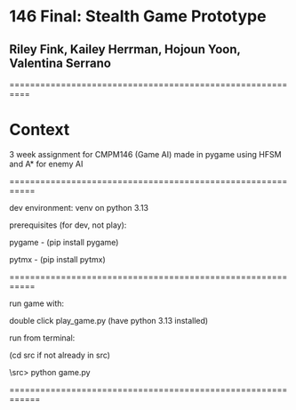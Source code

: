 # 146 Final: Stealth Game Prototype
## Riley Fink, Kailey Herrman, Hojoun Yoon, Valentina Serrano

==========================================================

# Context

3 week assignment for CMPM146 (Game AI)
made in pygame using HFSM and A* for enemy AI

===========================================================

dev environment: venv on python 3.13

prerequisites (for dev, not play): 

pygame - (pip install pygame)

pytmx - (pip install pytmx)

===========================================================

run game with:

double click play_game.py (have python 3.13 installed)

run from terminal: 

(cd src if not already in src)

\src> python game.py

============================================================
